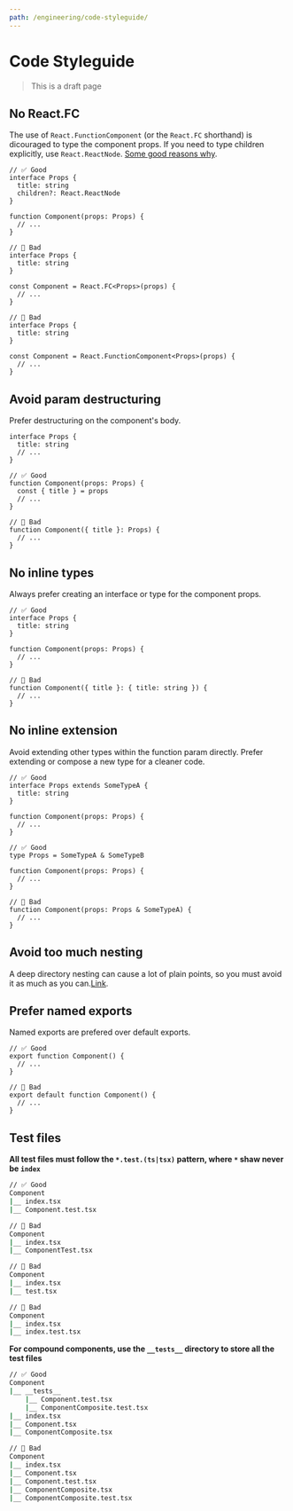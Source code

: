 ```yaml
---
path: /engineering/code-styleguide/
---
```


# Code Styleguide

> This is a draft page

## No React.FC

The use of `React.FunctionComponent` (or the `React.FC` shorthand) is dicouraged to type the component props. If you need to type children explicitly, use `React.ReactNode`. [Some good reasons why](https://github.com/facebook/create-react-app/pull/8177).

```tsx isStatic
// ✅ Good
interface Props {
  title: string
  children?: React.ReactNode
}

function Component(props: Props) {
  // ...
}

// 🚨 Bad
interface Props {
  title: string
}

const Component = React.FC<Props>(props) {
  // ...
}

// 🚨 Bad
interface Props {
  title: string
}

const Component = React.FunctionComponent<Props>(props) {
  // ...
}
```

## Avoid param destructuring

Prefer destructuring on the component's body.

```tsx isStatic
interface Props {
  title: string
  // ...
}

// ✅ Good
function Component(props: Props) {
  const { title } = props
  // ...
}

// 🚨 Bad
function Component({ title }: Props) {
  // ...
}
```

## No inline types

Always prefer creating an interface or type for the component props.

```tsx isStatic
// ✅ Good
interface Props {
  title: string
}

function Component(props: Props) {
  // ...
}

// 🚨 Bad
function Component({ title }: { title: string }) {
  // ...
}
```

## No inline extension

Avoid extending other types within the function param directly. Prefer extending or compose a new type for a cleaner code.

```tsx isStatic
// ✅ Good
interface Props extends SomeTypeA {
  title: string
}

function Component(props: Props) {
  // ...
}

// ✅ Good
type Props = SomeTypeA & SomeTypeB

function Component(props: Props) {
  // ...
}

// 🚨 Bad
function Component(props: Props & SomeTypeA) {
  // ...
}
```

## Avoid too much nesting

A deep directory nesting can cause a lot of plain points, so you must avoid it as much as you can.[Link](https://reactjs.org/docs/faq-structure.html#avoid-too-much-nesting).

## Prefer named exports

Named exports are prefered over default exports.

```tsx isStatic
// ✅ Good
export function Component() {
  // ...
}

// 🚨 Bad
export default function Component() {
  // ...
}
```

## Test files

**All test files must follow the `*.test.(ts|tsx)` pattern, where `*` shaw never be `index`**

```sh isStatic
// ✅ Good
Component
|__ index.tsx
|__ Component.test.tsx

// 🚨 Bad
Component
|__ index.tsx
|__ ComponentTest.tsx

// 🚨 Bad
Component
|__ index.tsx
|__ test.tsx

// 🚨 Bad
Component
|__ index.tsx
|__ index.test.tsx
```

**For compound components, use the `__tests__` directory to store all the test files**

```sh isStatic
// ✅ Good
Component
|__ __tests__
    |__ Component.test.tsx
    |__ ComponentComposite.test.tsx
|__ index.tsx
|__ Component.tsx
|__ ComponentComposite.tsx

// 🚨 Bad
Component
|__ index.tsx
|__ Component.tsx
|__ Component.test.tsx
|__ ComponentComposite.tsx
|__ ComponentComposite.test.tsx
```
